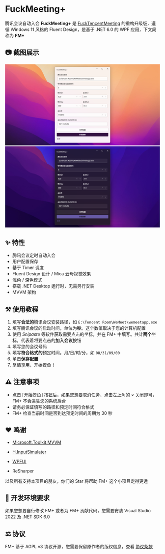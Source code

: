 # FuckMeeting+

腾讯会议自动入会 **FuckMeeting+** 是 [FuckTencentMeeting](github.com/Yoroion/FuckTencentMeeting) 的重构升级版，遵循 Windows 11 风格的 Fluent Design，是基于 .NET 6.0 的 WPF 应用，下文简称为 **FM+**

## 📷 截图展示

<img src="./screenshots/Light.png" alt="浅色模式" style="zoom:80%;" />

<img src="./screenshots/Dark.png" alt="浅色模式" style="zoom:80%;" />

## ✨ 特性

- 腾讯会议定时自动入会
- 用户配置保存
- 基于 Timer 调度
- Fluent Design 设计 / Mica 云母视觉效果
- 浅色 / 深色模式
- 搭载 .NET Desktop 运行时，无需另行安装
- MVVM 架构

## ⚒️ 使用教程

1. 填写**合法的**腾讯会议安装路径，如 `E:\Tencent Room\WeMeet\wemeetapp.exe`
2. 填写腾讯会议的启动时间，单位为**秒**。这个数值取决于您的计算机配置
3. 使用 *Snipaste* 等软件获取需要点击的坐标，并在 FM+ 中填写。共计**两个**坐标，代表着将要点击的**加入会议**按钮
4. 填写您的会议号码
5. 填写**符合格式的**预定时间，月/日/时/分，如 `08/31/09/00`
6. 单击**保存配置**
7. 尽情享用，开始摸鱼！

## ⚠️ 注意事项

- 点击 ⌈开始摸鱼⌋ 按钮后，如果您想要取消任务，点击左上角的 × 关闭即可，FM+ 不会进驻您的系统后台
- 请务必保证填写的路径和预定时间符合格式
- FM+ 检查当前时间是否到达预定时间的周期为 30 秒

## ❤️ 鸣谢

- [Microsoft.Toolkit.MVVM](https://github.com/CommunityToolkit/WindowsCommunityToolkit)

- [H.InputSimulater](https://github.com/HavenDV/H.InputSimulator)

- [WPFUI](https://github.com/lepoco/wpfui)

- ReSharper

以及所有支持本项目的朋友，你们的 Star 将帮助 FM+ 这个小项目走得更远

## 🔨 开发环境要求

如果您想要自行修改 FM+ 或者为 FM+ 贡献代码，您需要安装 Visual Studio 2022 及 .NET SDK 6.0

## ⚖️ 协议

FM+ 基于 AGPL v3 协议开源，您需要保留原作者的版权信息，查看 [协议条款](./LICENSE.txt)